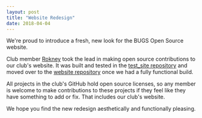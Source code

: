 ```yaml
---
layout: post
title: "Website Redesign"
date: 2018-04-04
---
```

We're proud to introduce a fresh, new look for the BUGS Open Source website. 

Club member [Rokney](https://github.com/Rantahu) took the lead in making open source contributions to our club's website. It was built and tested in the [test_site repository](https://github.com/BUGS-NYU/test_site)  and moved over to the [website repository](https://github.com/BUGS-NYU/bugs-nyu.github.io) once we had a fully functional build.

All projects in the club's GitHub hold open source licenses, so any member is welcome to make contributions to these projects if they feel like they have something to add or fix. That includes our club's website.

We hope you find the new redesign aesthetically and functionally pleasing. 